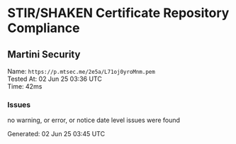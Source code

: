 # STIR/SHAKEN Certificate Repository Compliance

## Martini Security

Name: `https://p.mtsec.me/2e5a/L71oj0yroMnm.pem`\
Tested At: 02 Jun 25 03:36 UTC\
Time: 42ms

### Issues

no warning, or error, or notice date level issues were found

Generated: 02 Jun 25 03:45 UTC